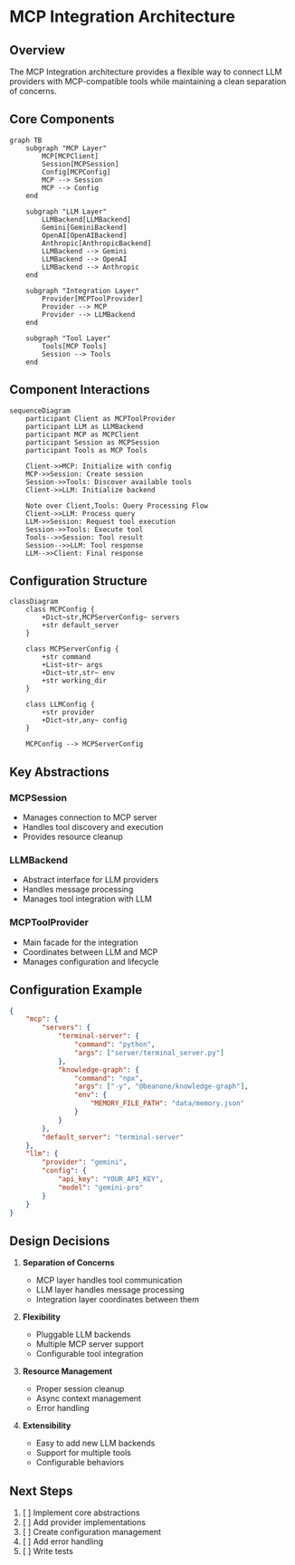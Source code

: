 # MCP Integration Architecture

## Overview

The MCP Integration architecture provides a flexible way to connect LLM providers with MCP-compatible tools while maintaining a clean separation of concerns.

## Core Components

```mermaid
graph TB
    subgraph "MCP Layer"
        MCP[MCPClient]
        Session[MCPSession]
        Config[MCPConfig]
        MCP --> Session
        MCP --> Config
    end

    subgraph "LLM Layer"
        LLMBackend[LLMBackend]
        Gemini[GeminiBackend]
        OpenAI[OpenAIBackend]
        Anthropic[AnthropicBackend]
        LLMBackend --> Gemini
        LLMBackend --> OpenAI
        LLMBackend --> Anthropic
    end

    subgraph "Integration Layer"
        Provider[MCPToolProvider]
        Provider --> MCP
        Provider --> LLMBackend
    end

    subgraph "Tool Layer"
        Tools[MCP Tools]
        Session --> Tools
    end
```

## Component Interactions

```mermaid
sequenceDiagram
    participant Client as MCPToolProvider
    participant LLM as LLMBackend
    participant MCP as MCPClient
    participant Session as MCPSession
    participant Tools as MCP Tools

    Client->>MCP: Initialize with config
    MCP->>Session: Create session
    Session->>Tools: Discover available tools
    Client->>LLM: Initialize backend
    
    Note over Client,Tools: Query Processing Flow
    Client->>LLM: Process query
    LLM->>Session: Request tool execution
    Session->>Tools: Execute tool
    Tools-->>Session: Tool result
    Session-->>LLM: Tool response
    LLM-->>Client: Final response
```

## Configuration Structure

```mermaid
classDiagram
    class MCPConfig {
        +Dict~str,MCPServerConfig~ servers
        +str default_server
    }
    
    class MCPServerConfig {
        +str command
        +List~str~ args
        +Dict~str,str~ env
        +str working_dir
    }
    
    class LLMConfig {
        +str provider
        +Dict~str,any~ config
    }
    
    MCPConfig --> MCPServerConfig
```

## Key Abstractions

### MCPSession
- Manages connection to MCP server
- Handles tool discovery and execution
- Provides resource cleanup

### LLMBackend
- Abstract interface for LLM providers
- Handles message processing
- Manages tool integration with LLM

### MCPToolProvider
- Main facade for the integration
- Coordinates between LLM and MCP
- Manages configuration and lifecycle

## Configuration Example

```json
{
    "mcp": {
        "servers": {
            "terminal-server": {
                "command": "python",
                "args": ["server/terminal_server.py"]
            },
            "knowledge-graph": {
                "command": "npx",
                "args": ["-y", "@beanone/knowledge-graph"],
                "env": {
                    "MEMORY_FILE_PATH": "data/memory.json"
                }
            }
        },
        "default_server": "terminal-server"
    },
    "llm": {
        "provider": "gemini",
        "config": {
            "api_key": "YOUR_API_KEY",
            "model": "gemini-pro"
        }
    }
}
```

## Design Decisions

1. **Separation of Concerns**
   - MCP layer handles tool communication
   - LLM layer handles message processing
   - Integration layer coordinates between them

2. **Flexibility**
   - Pluggable LLM backends
   - Multiple MCP server support
   - Configurable tool integration

3. **Resource Management**
   - Proper session cleanup
   - Async context management
   - Error handling

4. **Extensibility**
   - Easy to add new LLM backends
   - Support for multiple tools
   - Configurable behaviors

## Next Steps

1. [ ] Implement core abstractions
2. [ ] Add provider implementations
3. [ ] Create configuration management
4. [ ] Add error handling
5. [ ] Write tests 